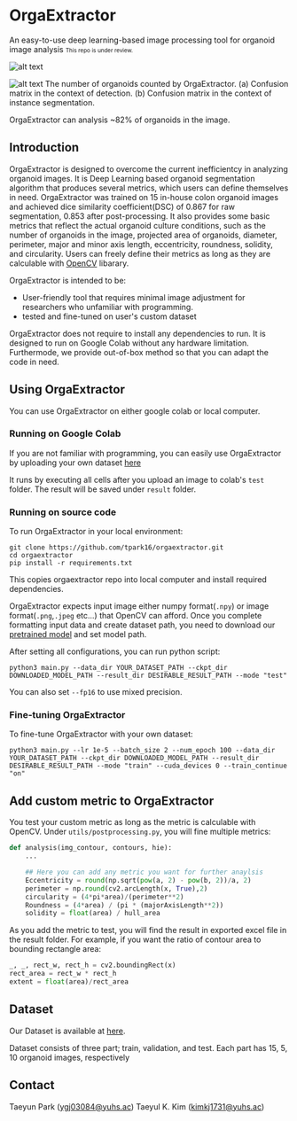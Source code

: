 # OrgaExtractor
An easy-to-use deep learning-based image processing tool for organoid image analysis
<font size="1"> This repo is under review. </font>

![alt text](https://github.com/tpark16/orgaextractor/blob/main/OrgaExtractor_overview.png)


![alt text](https://github.com/tpark16/orgaextractor/blob/main/OrgaExtractor_confusionMatrix.png)
The number of organoids counted by OrgaExtractor. (a) Confusion matrix in the context of detection. (b) Confusion matrix in the context of instance segmentation.

OrgaExtractor can analysis ~82% of organoids in the image.

## Introduction
OrgaExtractor is designed to overcome the current inefficientcy in analyzing organoid images. It is Deep Learning based organoid segmentation algorithm that produces several metrics, which users can define themselves in need. OrgaExtractor was trained on 15 in-house colon organoid images and achieved dice similarity coefficient(DSC) of 0.867 for raw segmentation, 0.853 after post-processing. It also provides some basic metrics that reflect the actual organoid culture conditions, such as the number of organoids in the image, projected area of organoids, diameter, perimeter, major and minor axis length, eccentricity, roundness, solidity, and circularity. Users can freely define their metrics as long as they are calculable with [OpenCV](https://opencv.org/) libarary. 

OrgaExtractor is intended to be:
* User-friendly tool that requires minimal image adjustment for researchers who unfamiliar with programming. 
* tested and fine-tuned on user's custom dataset

OrgaExtractor does not require to install any dependencies to run. It is designed to run on Google Colab without any hardware limitation. Furthermode, we provide out-of-box method so that you can adapt the code in need.

## Using OrgaExtractor
You can use OrgaExtractor on either google colab or local computer.

### Running on Google Colab
If you are not familiar with programming, you can easily use OrgaExtractor by uploading your own dataset [here](https://colab.research.google.com/github/tpark16/orgaextractor/blob/main/Orgaextractor.ipynb)

It runs by executing all cells after you upload an image to colab's `test` folder. The result will be saved under `result` folder.


### Running on source code
To run OrgaExtractor in your local environment:
```
git clone https://github.com/tpark16/orgaextractor.git
cd orgaextractor
pip install -r requirements.txt
```
This copies orgaextractor repo into local computer and install required dependencies.

OrgaExtractor expects input image either numpy format(`.npy`) or image format(`.png`,`.jpeg` etc...) that OpenCV can afford. Once you complete formatting input data and create dataset path, you need to download our [pretrained model](https://drive.google.com/uc?id=1wOzvgroIgpEA9kaYfbz0Q3vUL5GY1my9) and set model path.

After setting all configurations, you can run python script:

```
python3 main.py --data_dir YOUR_DATASET_PATH --ckpt_dir DOWNLOADED_MODEL_PATH --result_dir DESIRABLE_RESULT_PATH --mode "test" 
```

You can also set `--fp16` to use mixed precision.

### Fine-tuning OrgaExtractor
To fine-tune OrgaExtractor with your own dataset:

```
python3 main.py --lr 1e-5 --batch_size 2 --num_epoch 100 --data_dir YOUR_DATASET_PATH --ckpt_dir DOWNLOADED_MODEL_PATH --result_dir DESIRABLE_RESULT_PATH --mode "train" --cuda_devices 0 --train_continue "on"
```

## Add custom metric to OrgaExtractor
You test your custom metric as long as the metric is calculable with OpenCV. Under `utils/postprocessing.py`, you will fine multiple metrics:

```python
def analysis(img_contour, contours, hie):
    ...

    ## Here you can add any metric you want for further anaylsis
    Eccentricity = round(np.sqrt(pow(a, 2) - pow(b, 2))/a, 2)
    perimeter = np.round(cv2.arcLength(x, True),2)
    circularity = (4*pi*area)/(perimeter**2)
    Roundness = (4*area) / (pi * (majorAxisLength**2))
    solidity = float(area) / hull_area
```

As you add the metric to test, you will find the result in exported excel file in the result folder.
For example, if you want the ratio of contour area to bounding rectangle area:

```python
_, _, rect_w, rect_h = cv2.boundingRect(x)
rect_area = rect_w * rect_h
extent = float(area)/rect_area
```

## Dataset
Our Dataset is available at [here](https://drive.google.com/drive/folders/17K4N7gEZUqAcwf9N2-I5DPbywwPvzAvo).

Dataset consists of three part; train, validation, and test. Each part has 15, 5, 10 organoid images, respectively

## Contact
Taeyun Park (ygj03084@yuhs.ac)
Taeyul K. Kim (kimkj1731@yuhs.ac)
